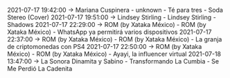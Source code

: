 2021-07-17 19:42:00 -> Mariana Cuspinera - unknown - Té para tres - Soda Stereo (Cover)
2021-07-17 19:51:00 -> Lindsey Stirling - Lindsey Stirling - Shadows
2021-07-17 22:29:00 -> ROM (by Xataka México) - ROM (by Xataka México) - WhatsApp ya permitirá varios dispositivos
2021-07-17 22:37:00 -> ROM (by Xataka México) - ROM (by Xataka México) - La granja de criptomonedas con PS4
2021-07-17 22:50:00 -> ROM (by Xataka México) - ROM (by Xataka México) - Ayayi, la influencer virtual
2021-07-18 13:47:00 -> La Sonora Dinamita y Sabino - Transformando La Cumbia - Se Me Perdió La Cadenita
